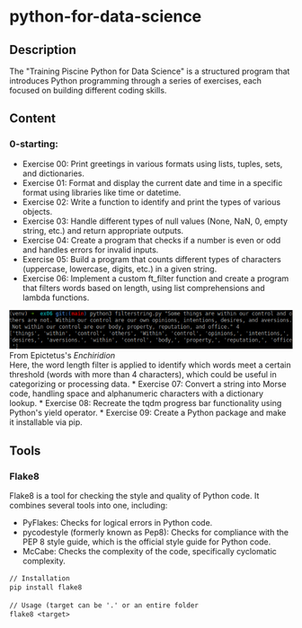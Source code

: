 # python-for-data-science

## Description
The "Training Piscine Python for Data Science" is a structured program that introduces Python programming through a series of exercises, each focused on building different coding skills. 

## Content
### 0-starting:
* Exercise 00: Print greetings in various formats using lists, tuples, sets, and dictionaries.
* Exercise 01: Format and display the current date and time in a specific format using libraries like time or datetime.
* Exercise 02: Write a function to identify and print the types of various objects.
* Exercise 03: Handle different types of null values (None, NaN, 0, empty string, etc.) and return appropriate outputs.
* Exercise 04: Create a program that checks if a number is even or odd and handles errors for invalid inputs.
* Exercise 05: Build a program that counts different types of characters (uppercase, lowercase, digits, etc.) in a given string.
* Exercise 06: Implement a custom ft_filter function and create a program that filters words based on length, using list comprehensions and lambda functions.
<img src="screenshots/ex06.png" />
From Epictetus's <i>Enchiridion</i><br />
Here, the word length filter is applied to identify which words meet a certain threshold (words with more than 4 characters), which could be useful in categorizing or processing data.
* Exercise 07: Convert a string into Morse code, handling space and alphanumeric characters with a dictionary lookup.
* Exercise 08: Recreate the tqdm progress bar functionality using Python's yield operator.
* Exercise 09: Create a Python package and make it installable via pip.

## Tools
### Flake8
Flake8 is a tool for checking the style and quality of Python code. It combines several tools into one, including:<br />
* PyFlakes: Checks for logical errors in Python code.
* pycodestyle (formerly known as Pep8): Checks for compliance with the PEP 8 style guide, which is the official style guide for Python code.
* McCabe: Checks the complexity of the code, specifically cyclomatic complexity.

```
// Installation
pip install flake8

// Usage (target can be '.' or an entire folder
flake8 <target>
```
